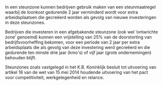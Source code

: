 In een steunzone kunnen bedrijven gebruik maken van een steunmaatregel waarbij de loonkost gedurende 2 jaar verminderd wordt voor extra arbeidsplaatsen die gecreëerd worden als gevolg van nieuwe investeringen in deze steunzones. 
 
Bedrijven die investeren in een afgebakende steunzone (ook wel ‘ontwrichte zone’ genoemd) kunnen een vrijstelling van 25% van de doorstorting van bedrijfsvoorheffing bekomen, voor een periode van 2 jaar per extra arbeidsplaats die als gevolg van deze investering werd gecreëerd en die gedurende ten minste drie jaar (kmo's) of vijf jaar (grote ondernemingen) behouden blijft. 

Steunzones zoals vastgelegd in het K.B. Koninklijk besluit tot uitvoering van artikel 16 van de wet van 15 mei 2014 houdende uitvoering van het pact voor competitiviteit, werkgelegenheid en relance. 
